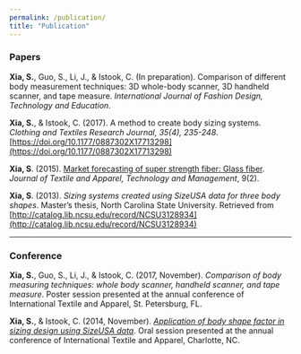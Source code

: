 ```yaml
---
permalink: /publication/
title: "Publication"
---
```


### Papers 
**Xia, S.**, Guo, S., Li, J., & Istook, C. (In preparation). Comparison of different body measurement techniques: 3D whole-body scanner, 3D handheld scanner, and tape measure. *International Journal of Fashion Design, Technology and Education*.  

**Xia, S.**, & Istook, C. (2017). A method to create body sizing systems. *Clothing and Textiles Research Journal, 35(4), 235-248*. [https://doi.org/10.1177/0887302X17713298](https://doi.org/10.1177/0887302X17713298)  

**Xia, S**. (2015). [Market forecasting of super strength fiber: Glass fiber](http://ojs.cnr.ncsu.edu/index.php/JTATM/article/view/7533/3590). *Journal of Textile and Apparel, Technology and Management*, 9(2).  

**Xia, S**. (2013). *Sizing systems created using SizeUSA data for three body shapes*. Master’s thesis, North Carolina State University. Retrieved from [http://catalog.lib.ncsu.edu/record/NCSU3128934](http://catalog.lib.ncsu.edu/record/NCSU3128934)  

---
### Conference 
**Xia, S.**, Guo, S., Li, J., & Istook, C. (2017, November). *Comparison of body measuring techniques: whole body scanner, handheld scanner, and tape measure*. Poster session presented at the annual conference of International Textile and Apparel, St. Petersburg, FL.  

**Xia, S.**, & Istook, C. (2014, November). [*Application of body shape factor in sizing design using SizeUSA data*](http://cdm16001.contentdm.oclc.org/cdm/compoundobject/collection/p16001coll5/id/17785/rec/185). Oral session presented at the annual conference of International Textile and Apparel, Charlotte, NC.